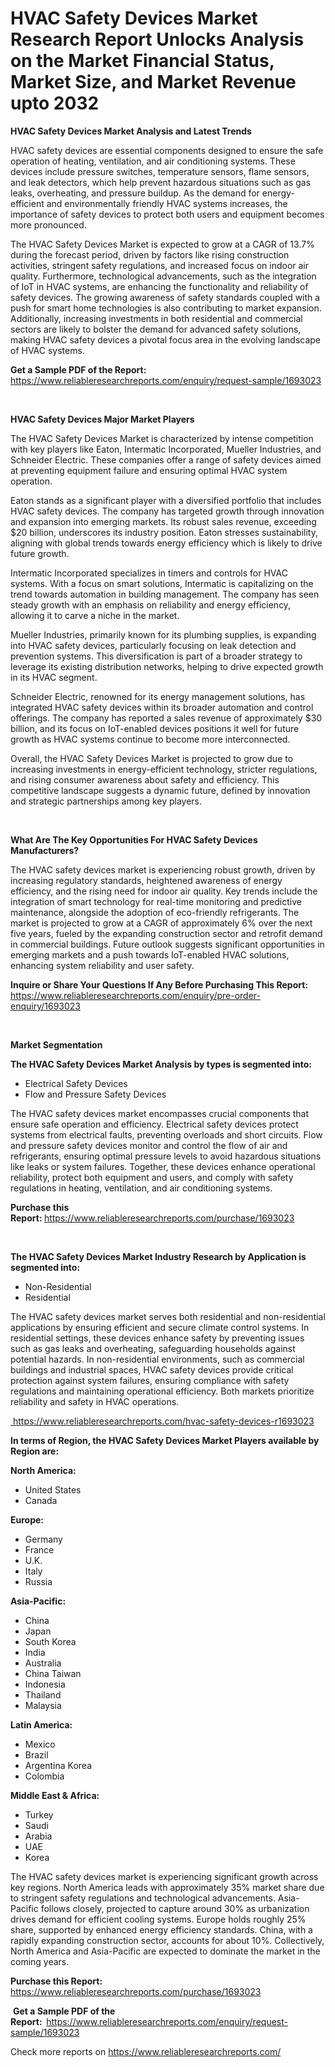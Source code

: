 <p><h1>HVAC Safety Devices Market Research Report Unlocks Analysis on the Market Financial Status, Market Size, and Market Revenue upto 2032</h1></p><p><strong>HVAC Safety Devices Market Analysis and Latest Trends</strong></p>
<p><p>HVAC safety devices are essential components designed to ensure the safe operation of heating, ventilation, and air conditioning systems. These devices include pressure switches, temperature sensors, flame sensors, and leak detectors, which help prevent hazardous situations such as gas leaks, overheating, and pressure buildup. As the demand for energy-efficient and environmentally friendly HVAC systems increases, the importance of safety devices to protect both users and equipment becomes more pronounced.</p><p>The HVAC Safety Devices Market is expected to grow at a CAGR of 13.7% during the forecast period, driven by factors like rising construction activities, stringent safety regulations, and increased focus on indoor air quality. Furthermore, technological advancements, such as the integration of IoT in HVAC systems, are enhancing the functionality and reliability of safety devices. The growing awareness of safety standards coupled with a push for smart home technologies is also contributing to market expansion. Additionally, increasing investments in both residential and commercial sectors are likely to bolster the demand for advanced safety solutions, making HVAC safety devices a pivotal focus area in the evolving landscape of HVAC systems.</p></p>
<p><strong>Get a Sample PDF of the Report:&nbsp;</strong> <a href="https://www.reliableresearchreports.com/enquiry/request-sample/1693023?utm_campaign=2040&utm_medium=2&utm_source=Github&utm_content=ia&utm_term=20022025&utm_id=hvac-safety-devices">https://www.reliableresearchreports.com/enquiry/request-sample/1693023</a></p>
<p>&nbsp;</p>
<p><strong>HVAC Safety Devices Major Market Players</strong></p>
<p><p>The HVAC Safety Devices Market is characterized by intense competition with key players like Eaton, Intermatic Incorporated, Mueller Industries, and Schneider Electric. These companies offer a range of safety devices aimed at preventing equipment failure and ensuring optimal HVAC system operation. </p><p>Eaton stands as a significant player with a diversified portfolio that includes HVAC safety devices. The company has targeted growth through innovation and expansion into emerging markets. Its robust sales revenue, exceeding $20 billion, underscores its industry position. Eaton stresses sustainability, aligning with global trends towards energy efficiency which is likely to drive future growth.</p><p>Intermatic Incorporated specializes in timers and controls for HVAC systems. With a focus on smart solutions, Intermatic is capitalizing on the trend towards automation in building management. The company has seen steady growth with an emphasis on reliability and energy efficiency, allowing it to carve a niche in the market. </p><p>Mueller Industries, primarily known for its plumbing supplies, is expanding into HVAC safety devices, particularly focusing on leak detection and prevention systems. This diversification is part of a broader strategy to leverage its existing distribution networks, helping to drive expected growth in its HVAC segment.</p><p>Schneider Electric, renowned for its energy management solutions, has integrated HVAC safety devices within its broader automation and control offerings. The company has reported a sales revenue of approximately $30 billion, and its focus on IoT-enabled devices positions it well for future growth as HVAC systems continue to become more interconnected.</p><p>Overall, the HVAC Safety Devices Market is projected to grow due to increasing investments in energy-efficient technology, stricter regulations, and rising consumer awareness about safety and efficiency. This competitive landscape suggests a dynamic future, defined by innovation and strategic partnerships among key players.</p></p>
<p>&nbsp;</p>
<p><strong>What Are The Key Opportunities For HVAC Safety Devices Manufacturers?</strong></p>
<p><p>The HVAC safety devices market is experiencing robust growth, driven by increasing regulatory standards, heightened awareness of energy efficiency, and the rising need for indoor air quality. Key trends include the integration of smart technology for real-time monitoring and predictive maintenance, alongside the adoption of eco-friendly refrigerants. The market is projected to grow at a CAGR of approximately 6% over the next five years, fueled by the expanding construction sector and retrofit demand in commercial buildings. Future outlook suggests significant opportunities in emerging markets and a push towards IoT-enabled HVAC solutions, enhancing system reliability and user safety.</p></p>
<p><strong>Inquire or Share Your Questions If Any Before Purchasing This Report:</strong> <a href="https://www.reliableresearchreports.com/enquiry/pre-order-enquiry/1693023?utm_campaign=2040&utm_medium=2&utm_source=Github&utm_content=ia&utm_term=20022025&utm_id=hvac-safety-devices">https://www.reliableresearchreports.com/enquiry/pre-order-enquiry/1693023</a></p>
<p>&nbsp;</p>
<p><strong>Market Segmentation</strong></p>
<p><strong>The HVAC Safety Devices Market Analysis by types is segmented into:</strong></p>
<p><ul><li>Electrical Safety Devices</li><li>Flow and Pressure Safety Devices</li></ul></p>
<p><p>The HVAC safety devices market encompasses crucial components that ensure safe operation and efficiency. Electrical safety devices protect systems from electrical faults, preventing overloads and short circuits. Flow and pressure safety devices monitor and control the flow of air and refrigerants, ensuring optimal pressure levels to avoid hazardous situations like leaks or system failures. Together, these devices enhance operational reliability, protect both equipment and users, and comply with safety regulations in heating, ventilation, and air conditioning systems.</p></p>
<p><strong>Purchase this Report:&nbsp;</strong><a href="https://www.reliableresearchreports.com/purchase/1693023?utm_campaign=2040&utm_medium=2&utm_source=Github&utm_content=ia&utm_term=20022025&utm_id=hvac-safety-devices">https://www.reliableresearchreports.com/purchase/1693023</a></p>
<p>&nbsp;</p>
<p><strong>The HVAC Safety Devices Market Industry Research by Application is segmented into:</strong></p>
<p><ul><li>Non-Residential</li><li>Residential</li></ul></p>
<p><p>The HVAC safety devices market serves both residential and non-residential applications by ensuring efficient and secure climate control systems. In residential settings, these devices enhance safety by preventing issues such as gas leaks and overheating, safeguarding households against potential hazards. In non-residential environments, such as commercial buildings and industrial spaces, HVAC safety devices provide critical protection against system failures, ensuring compliance with safety regulations and maintaining operational efficiency. Both markets prioritize reliability and safety in HVAC operations.</p></p>
<p><a href="https://www.reliableresearchreports.com/hvac-safety-devices-r1693023?utm_campaign=2040&utm_medium=2&utm_source=Github&utm_content=ia&utm_term=20022025&utm_id=hvac-safety-devices">&nbsp;https://www.reliableresearchreports.com/hvac-safety-devices-r1693023</a></p>
<p><strong>In terms of Region, the HVAC Safety Devices Market Players available by Region are:</strong></p>
<p>
    <p> <strong> North America: </strong>
        <ul>
            <li>United States</li>
            <li>Canada</li>
        </ul>
        </p> 
    <p> <strong> Europe: </strong>
        <ul>
            <li>Germany</li>
            <li>France</li>
            <li>U.K.</li>
            <li>Italy</li>
            <li>Russia</li>
        </ul>
        </p> 
    <p> <strong> Asia-Pacific: </strong>
        <ul>
            <li>China</li>
            <li>Japan</li>
            <li>South Korea</li>
            <li>India</li>
            <li>Australia</li>
            <li>China Taiwan</li>
            <li>Indonesia</li>
            <li>Thailand</li>
            <li>Malaysia</li>
        </ul>
        </p> 
    <p> <strong> Latin America: </strong>
        <ul>
            <li>Mexico</li>
            <li>Brazil</li>
            <li>Argentina Korea</li>
            <li>Colombia</li>
        </ul>
        </p> 
    <p> <strong> Middle East & Africa: </strong>
        <ul>
            <li>Turkey</li>
            <li>Saudi</li>
            <li>Arabia</li>
            <li>UAE</li>
            <li>Korea</li>
        </ul>
    </p>
    </p>
<p><p>The HVAC safety devices market is experiencing significant growth across key regions. North America leads with approximately 35% market share due to stringent safety regulations and technological advancements. Asia-Pacific follows closely, projected to capture around 30% as urbanization drives demand for efficient cooling systems. Europe holds roughly 25% share, supported by enhanced energy efficiency standards. China, with a rapidly expanding construction sector, accounts for about 10%. Collectively, North America and Asia-Pacific are expected to dominate the market in the coming years.</p></p>
<p><strong>Purchase this Report: </strong><a href="https://www.reliableresearchreports.com/purchase/1693023?utm_campaign=2040&utm_medium=2&utm_source=Github&utm_content=ia&utm_term=20022025&utm_id=hvac-safety-devices">https://www.reliableresearchreports.com/purchase/1693023</a></p>
<p>&nbsp;<strong>Get a Sample PDF of the Report:&nbsp;&nbsp;</strong><a href="https://www.reliableresearchreports.com/enquiry/request-sample/1693023?utm_campaign=2040&utm_medium=2&utm_source=Github&utm_content=ia&utm_term=20022025&utm_id=hvac-safety-devices">https://www.reliableresearchreports.com/enquiry/request-sample/1693023</a></p>
<p><strong></strong></p>
<p>Check more reports on <a href="https://www.reliableresearchreports.com/?utm_campaign=2040&utm_medium=2&utm_source=Github&utm_content=ia&utm_term=20022025&utm_id=hvac-safety-devices">https://www.reliableresearchreports.com/</a></p>